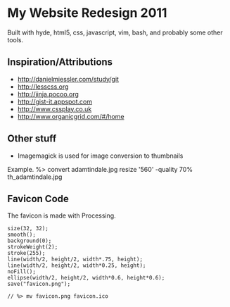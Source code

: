 # My Website Redesign 2011

Built with hyde, html5, css, javascript, vim, bash, and probably some other tools.

## Inspiration/Attributions
- <http://danielmiessler.com/study/git>  
- <http://lesscss.org>  
- <http://jinja.pocoo.org>  
- <http://gist-it.appspot.com>
- <http://www.cssplay.co.uk>
- <http://www.organicgrid.com/#/home>


## Other stuff
- Imagemagick is used for image conversion to thumbnails

Example. 
    %> convert adamtindale.jpg resize '560' -quality 70% th_adamtindale.jpg

## Favicon Code

The favicon is made with Processing. 

    size(32, 32);
    smooth();
    background(0);
    strokeWeight(2);
    stroke(255);
    line(width/2, height/2, width*.75, height);
    line(width/2, height/2, width*0.25, height);
    noFill();
    ellipse(width/2, height/2, width*0.6, height*0.6);
    save("favicon.png");

    // %> mv favicon.png favicon.ico

